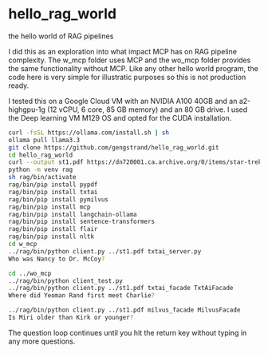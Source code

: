 # hello_rag_world

the hello world of RAG pipelines

I did this as an exploration into what impact MCP has on RAG pipeline complexity. The w_mcp folder uses MCP and the wo_mcp folder provides the same functionality without MCP. Like any other hello world program, the code here is very simple for illustratic purposes so this is not production ready.

I tested this on a Google Cloud VM with an NVIDIA A100 40GB and an a2-highgpu-1g (12 vCPU, 6 core, 85 GB memory) and an 80 GB drive. I used the Deep learning VM M129 OS and opted for the CUDA installation.

```bash
curl -fsSL https://ollama.com/install.sh | sh
ollama pull llama3.3
git clone https://github.com/gengstrand/hello_rag_world.git
cd hello_rag_world
curl --output st1.pdf https://dn720001.ca.archive.org/0/items/star-trek-by-james-blish/Star%20Trek%2001%20-%20James%20Blish.pdf
python -m venv rag
sh rag/bin/activate
rag/bin/pip install pypdf
rag/bin/pip install txtai
rag/bin/pip install pymilvus
rag/bin/pip install mcp
rag/bin/pip install langchain-ollama
rag/bin/pip install sentence-transformers
rag/bin/pip install flair
rag/bin/pip install nltk
cd w_mcp
../rag/bin/python client.py ../st1.pdf txtai_server.py
Who was Nancy to Dr. McCoy?

cd ../wo_mcp
../rag/bin/python client_test.py
../rag/bin/python client.py ../st1.pdf txtai_facade TxtAiFacade
Where did Yeoman Rand first meet Charlie?

../rag/bin/python client.py ../st1.pdf milvus_facade MilvusFacade
Is Miri older than Kirk or younger?

```

The question loop continues until you hit the return key without typing in any more questions.

